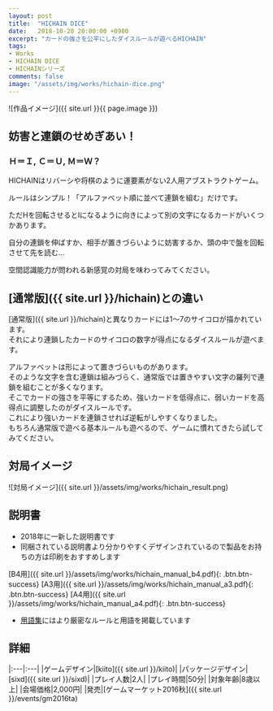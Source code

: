 ```yaml
---
layout: post
title:  "HICHAIN DICE"
date:   2018-10-20 20:00:00 +0900
excerpt: "カードの強さを公平にしたダイスルールが遊べるHICHAIN"
tags:
- Works
- HICHAIN DICE
- HICHAINシリーズ
comments: false
image: "/assets/img/works/hichain-dice.png"
---
```


![作品イメージ]({{ site.url }}{{ page.image }})

## 妨害と連鎖のせめぎあい！

### Ｈ＝Ｉ, Ｃ＝Ｕ, Ｍ＝Ｗ？

HICHAINはリバーシや将棋のように運要素がない2人用アブストラクトゲーム。

ルールはシンプル！「アルファベット順に並べて連鎖を組む」だけです。

ただHを回転させるとIになるように向きによって別の文字になるカードがいくつかあります。

自分の連鎖を伸ばすか、相手が置きづらいように妨害するか、頭の中で盤を回転させて先を読む…

空間認識能力が問われる新感覚の対局を味わってみてください。

## [通常版]({{ site.url }}/hichain)との違い

[通常版]({{ site.url }}/hichain)と異なりカードには1〜7のサイコロが描かれています。  
それにより連鎖したカードのサイコロの数字が得点になるダイスルールが遊べます。

アルファベットは形によって置きづらいものがあります。  
そのような文字を含む連鎖は組みづらく、通常版では置きやすい文字の羅列で連鎖を組むことが多くなります。  
そこでカードの強さを平等にするため、強いカードを低得点に、弱いカードを高得点に調整したのがダイスルールです。  
これにより強いカードを連鎖させれば逆転がしやすくなりました。  
もちろん通常版で遊べる基本ルールも遊べるので、ゲームに慣れてきたら試してみてください。

## 対局イメージ

![対局イメージ]({{ site.url }}/assets/img/works/hichain_result.png)

## 説明書

- 2018年に一新した説明書です
- 同梱されている説明書より分かりやすくデザインされているので製品をお持ちの方は印刷をおすすめします

[B4用]({{ site.url }}/assets/img/works/hichain_manual_b4.pdf){: .btn.btn-success}
[A3用]({{ site.url }}/assets/img/works/hichain_manual_a3.pdf){: .btn.btn-success}
[A4用]({{ site.url }}/assets/img/works/hichain_manual_a4.pdf){: .btn.btn-success}

- [用語集](https://scrapbox.io/hichain)にはより厳密なルールと用語を掲載しています

## 詳細

|:---|:---|
|ゲームデザイン|[kiito]({{ site.url }}/kiito)|
|パッケージデザイン|[sixd]({{ site.url }}/sixd)|
|プレイ人数|2人|
|プレイ時間|50分|
|対象年齢|8歳以上|
|会場価格|2,000円|
|発売|[ゲームマーケット2016秋]({{ site.url }}/events/gm2016ta)

